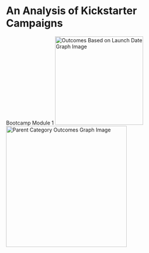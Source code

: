 # An Analysis of Kickstarter Campaigns
Bootcamp Module 1 
<img width="241" alt="Outcomes Based on Launch Date Graph Image" src="https://user-images.githubusercontent.com/99851211/158710408-e0004675-60fb-441e-ab16-59db7e70b56f.png">
<img width="330" alt="Parent Category Outcomes Graph Image" src="https://user-images.githubusercontent.com/99851211/158710413-129cf2d4-85b7-4bb5-90bc-447675ce8b1a.png">
